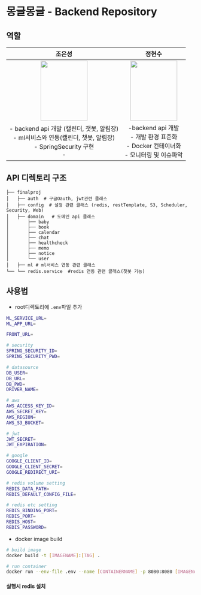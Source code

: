 # 몽글몽글 - Backend Repository

## 역할
|조은성 |정현수
|:-:|:-:|
|<img src='https://github.com/user-attachments/assets/f4f2a101-e705-4c67-826b-9591fe55259a' height=160 width=125></img>|<img src='https://github.com/user-attachments/assets/348a33f6-0b40-4d61-8108-c26f985f13d6' height=160 width=125></img>|<img src='https://github.com/user-attachments/assets/cf72ea75-d8f6-4c7b-899e-fcd7d69ce455' height=160 width=125></img>|
|- backend api 개발 (캘린더, 챗봇, 알림장)<br>- ml서비스와 연동(캘린더, 챗봇, 알림장) <br> - SpringSecurity 구현<br>- <br> |-backend api 개발<br>- 개발 환경 표준화<br>- Docker 컨테이너화<br>- 모니터링 및 이슈파악

## API 디렉토리 구조
```
├── finalproj
│   ├── auth  # 구글Oauth, jwt관련 클래스
│   ├── config  # 설정 관련 클래스 (redis, restTemplate, S3, Scheduler, Security, Web)
│   ├── domain   # 도메인 api 클래스
│       ├── baby
│       ├── book
│       ├── calendar
│       ├── chat
│       ├── healthcheck
│       ├── memo
│       ├── notice
│       └── user
│   ├── ml # ml서비스 연동 관련 클래스
└── └── redis.service  #redis 연동 관련 클래스(챗봇 기능)
```
## 사용법

- root디렉토리에 `.env`파일 추가
```bash
ML_SERVICE_URL=
ML_APP_URL=

FRONT_URL=

# security
SPRING_SECURITY_ID=
SPRING_SECURITY_PWD=

# datasource
DB_USER=
DB_URL=
DB_PWD=
DRIVER_NAME=

# aws
AWS_ACCESS_KEY_ID=
AWS_SECRET_KEY=
AWS_REGION=
AWS_S3_BUCKET=

# jwt
JWT_SECRET=
JWT_EXPIRATION=

# google
GOOGLE_CLIENT_ID=
GOOGLE_CLIENT_SECRET=
GOOGLE_REDIRECT_URI=

# redis volume setting
REDIS_DATA_PATH=
REDIS_DEFAULT_CONFIG_FILE=

# redis etc setting
REDIS_BINDING_PORT=
REDIS_PORT=
REDIS_HOST=
REDIS_PASSWORD=
```

- docker image build
```bash
# build image
docker build -t [IMAGENAME]:[TAG] .

# run container
docker run --env-file .env --name [CONTAINERNAME] -p 8080:8080 [IMAGENAME]:[TAG] 
```


#### 실행시 redis 설치
